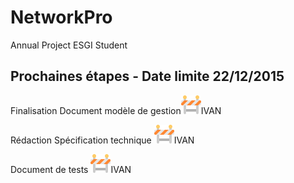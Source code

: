 # NetworkPro
Annual Project ESGI Student

## Prochaines étapes - Date limite 22/12/2015   

Finalisation Document modèle de gestion[![alt text](https://github.com/izyj/MoyenneProject/raw/master/doc/okko.png "EN COURS")](https://github.com/izyj/MoyenneProject/blob/master/doc/okko.png)IVAN

Rédaction Spécification technique   [![alt text](https://github.com/izyj/MoyenneProject/raw/master/doc/okko.png "EN COURS")](https://github.com/izyj/MoyenneProject/blob/master/doc/okko.png)IVAN

Document de tests [![alt text](https://github.com/izyj/MoyenneProject/raw/master/doc/okko.png "EN COURS")](https://github.com/izyj/MoyenneProject/blob/master/doc/okko.png)IVAN

